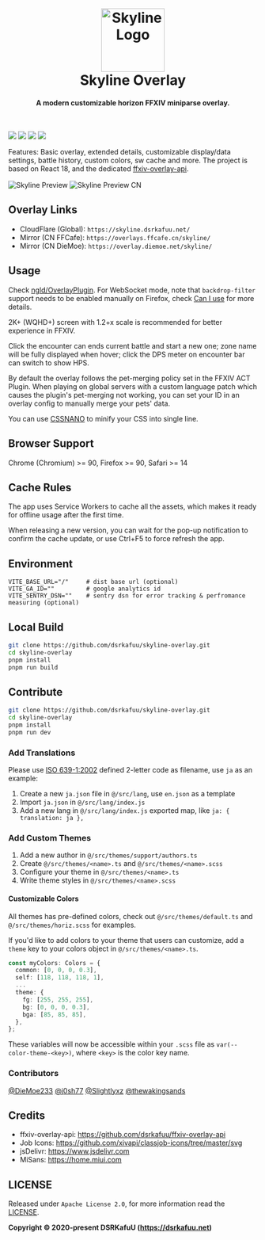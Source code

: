 <h1 align="center">
  <img src="https://raw.githubusercontent.com/dsrkafuu/skyline-overlay/main/public/favicon.svg" alt="Skyline Logo" width="128" /><br />
  Skyline Overlay
  <br />
</h1>

<h4 align="center">A modern customizable horizon FFXIV miniparse overlay.</h4>
<br />

![](https://img.shields.io/github/package-json/v/dsrkafuu/skyline-overlay)
![](https://img.shields.io/badge/ffxiv-endwalker-orange)
[![](https://img.shields.io/github/license/dsrkafuu/skyline-overlay)](https://github.com/dsrkafuu/skyline-overlay/blob/main/LICENSE)
[![](https://img.shields.io/lgtm/grade/javascript/github/dsrkafuu/skyline-overlay)](https://lgtm.com/projects/g/dsrkafuu/skyline-overlay/context:javascript)

Features: Basic overlay, extended details, customizable display/data settings, battle history, custom colors, sw cache and more. The project is based on React 18, and the dedicated [ffxiv-overlay-api](https://github.com/dsrkafuu/ffxiv-overlay-api).

<img align="center" src="https://raw.githubusercontent.com/dsrkafuu/skyline-overlay/main/assets/preview-en-v37.jpg" alt="Skyline Preview" />

<img align="center" src="https://raw.githubusercontent.com/dsrkafuu/skyline-overlay/main/assets/preview-cn-v37.jpg" alt="Skyline Preview CN" />

## Overlay Links

- CloudFlare (Global): `https://skyline.dsrkafuu.net/`
- Mirror (CN FFCafe): `https://overlays.ffcafe.cn/skyline/`
- Mirror (CN DieMoe): `https://overlay.diemoe.net/skyline/`

## Usage

Check [ngld/OverlayPlugin](https://github.com/ngld/OverlayPlugin). For WebSocket mode, note that `backdrop-filter` support needs to be enabled manually on Firefox, check [Can I use](https://caniuse.com/css-backdrop-filter) for more details.

2K+ (WQHD+) screen with 1.2+x scale is recommended for better experience in FFXIV.

Click the encounter can ends current battle and start a new one; zone name will be fully displayed when hover; click the DPS meter on encounter bar can switch to show HPS.

By default the overlay follows the pet-merging policy set in the FFXIV ACT Plugin. When playing on global servers with a custom language patch which causes the plugin's pet-merging not working, you can set your ID in an overlay config to manually merge your pets' data.

You can use [CSSNANO](https://cssnano.co/playground/) to minify your CSS into single line.

## Browser Support

Chrome (Chromium) >= 90, Firefox >= 90, Safari >= 14

## Cache Rules

The app uses Service Workers to cache all the assets, which makes it ready for offline usage after the first time.

When releasing a new version, you can wait for the pop-up notification to confirm the cache update, or use Ctrl+F5 to force refresh the app.

## Environment

```
VITE_BASE_URL="/"     # dist base url (optional)
VITE_GA_ID=""         # google analytics id
VITE_SENTRY_DSN=""    # sentry dsn for error tracking & perfromance measuring (optional)
```

## Local Build

```bash
git clone https://github.com/dsrkafuu/skyline-overlay.git
cd skyline-overlay
pnpm install
pnpm run build
```

## Contribute

```bash
git clone https://github.com/dsrkafuu/skyline-overlay.git
cd skyline-overlay
pnpm install
pnpm run dev
```

### Add Translations

Please use [ISO 639-1:2002](https://en.wikipedia.org/wiki/List_of_ISO_639-1_codes) defined 2-letter code as filename, use `ja` as an example:

1. Create a new `ja.json` file in `@/src/lang`, use `en.json` as a template
2. Import `ja.json` in `@/src/lang/index.js`
3. Add a new lang in `@/src/lang/index.js` exported map, like `ja: { translation: ja },`

### Add Custom Themes

1. Add a new author in `@/src/themes/support/authors.ts`
2. Create `@/src/themes/<name>.ts` and `@/src/themes/<name>.scss`
3. Configure your theme in `@/src/themes/<name>.ts`
4. Write theme styles in `@/src/themes/<name>.scss`

#### Customizable Colors

All themes has pre-defined colors, check out `@/src/themes/default.ts` and `@/src/themes/horiz.scss` for examples.

If you'd like to add colors to your theme that users can customize, add a `theme` key to your colors object in `@/src/themes/<name>.ts`.

```ts
const myColors: Colors = {
  common: [0, 0, 0, 0.3],
  self: [118, 118, 118, 1],
  ...
  theme: {
    fg: [255, 255, 255],
    bg: [0, 0, 0, 0.3],
    bga: [85, 85, 85],
  },
};
```

These variables will now be accessible within your `.scss` file as `var(--color-theme-<key>)`, where `<key>` is the color key name.

### Contributors

[@DieMoe233](https://github.com/DieMoe233)
[@j0sh77](https://github.com/j0sh77)
[@Slightlyxz](https://github.com/Slightlyxz)
[@thewakingsands](https://github.com/thewakingsands)

## Credits

- ffxiv-overlay-api: <https://github.com/dsrkafuu/ffxiv-overlay-api>
- Job Icons: <https://github.com/xivapi/classjob-icons/tree/master/svg>
- jsDelivr: <https://www.jsdelivr.com>
- MiSans: <https://home.miui.com>

## LICENSE

Released under `Apache License 2.0`, for more information read the [LICENSE](https://github.com/dsrkafuu/skyline-overlay/blob/main/LICENSE).

**Copyright © 2020-present DSRKafuU (<https://dsrkafuu.net>)**
